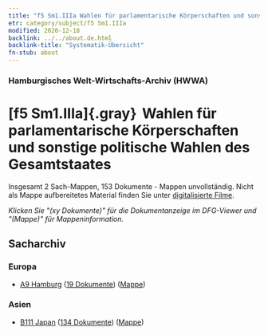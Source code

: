 ```yaml
---
title: "f5 Sm1.IIIa Wahlen für parlamentarische Körperschaften und sonstige politische Wahlen des Gesamtstaates"
etr: category/subject/f5 Sm1.IIIa
modified: 2020-12-18
backlink: ../../about.de.html
backlink-title: "Systematik-Übersicht"
fn-stub: about
---
```


### Hamburgisches Welt-Wirtschafts-Archiv (HWWA)
# [f5 Sm1.IIIa]{.gray}&#8201; Wahlen für parlamentarische Körperschaften und sonstige politische Wahlen des Gesamtstaates&#160; 




Insgesamt 2 Sach-Mappen, 153 Dokumente - Mappen unvollständig.
Nicht als Mappe aufbereitetes Material finden Sie unter [digitalisierte Filme](/film/h1_sh).

_Klicken Sie "(xy Dokumente)" für die Dokumentanzeige im DFG-Viewer und "(Mappe)" für Mappeninformation._

## Sacharchiv




### Europa

- [A9 Hamburg](../../../geo/about.de.html#A9) (<a href="https://dfg-viewer.de/show/?tx_dlf[id]=https://pm20.zbw.eu/mets/sh/1409xx/140905/1443xx/144398/public.mets.de.xml" target="_blank">19 Dokumente</a>) ([Mappe](http://purl.org/pressemappe20/folder/sh/140905,144398))

### Asien

- [B111 Japan](../../../geo/about.de.html#B111) (<a href="https://dfg-viewer.de/show/?tx_dlf[id]=https://pm20.zbw.eu/mets/sh/1412xx/141272/1443xx/144398/public.mets.de.xml" target="_blank">134 Dokumente</a>) ([Mappe](http://purl.org/pressemappe20/folder/sh/141272,144398))


